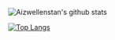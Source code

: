 <!-- ### Demo

[![ReadMe Card](https://github-readme-stats.vercel.app/api/pin/?username=aizwellenstan&repo=github-readme-stats)](https://github.com/aizwellenstan/github-readme-stats)


[![ReadMe Card](https://github-readme-stats.vercel.app/api/pin/?username=aizwellenstan&repo=github-readme-stats&show_owner=true)](https://github.com/aizwellenstan/github-readme-stats) -->

<!-- ### All Demos -->

<!-- - Default

![Aizwellenstan's github stats](https://github-readme-stats.vercel.app/api?username=aizwellenstan) -->

<!-- - Hiding specific stats

![Aizwellenstan's github stats](https://github-readme-stats.vercel.app/api?username=aizwellenstan&hide=contribs,issues) -->

<!-- - Showing icons -->

![Aizwellenstan's github stats](https://github-readme-stats.vercel.app/api?username=aizwellenstan&hide=issues&show_icons=true)

<!-- - Themes -->

<!-- 任意の[テーマ](#themes)を選択できます。 -->

<!-- ![Anurag's github stats](https://github-readme-stats.vercel.app/api?username=aizwellenstan&show_icons=true&theme=radical) -->

<!-- - Customizing stats card -->

<!-- ![Anurag's github stats](https://github-readme-stats.vercel.app/api/?username=aizwellenstan&show_icons=true&title_color=fff&icon_color=79ff97&text_color=9f9f9f&bg_color=151515) -->

<!-- - Customizing repo card

![Customized Card](https://github-readme-stats.vercel.app/api/pin?username=aizwellenstan&repo=github-readme-stats&title_color=fff&icon_color=f9f9f9&text_color=9f9f9f&bg_color=151515) -->

<!-- - Top languages -->

[![Top Langs](https://github-readme-stats.vercel.app/api/top-langs/?username=aizwellenstan)](https://github.com/aizwellenstan/github-readme-stats)

